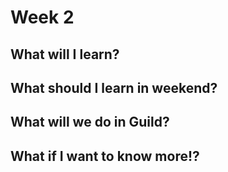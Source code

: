 # Week 2

## What will I learn?

## What should I learn in weekend?

## What will we do in Guild?

## What if I want to know more!?



